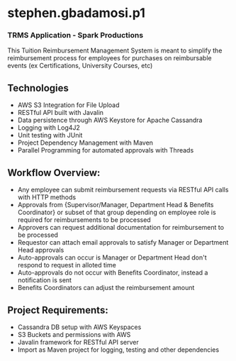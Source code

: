 # stephen.gbadamosi.p1

### TRMS Application - Spark Productions ###

This Tuition Reimbursement Management System is meant to simplify the reimbursement process
for employees for purchases on reimbursable events (ex Certifications, University Courses, etc)

## Technologies ##
* AWS S3 Integration for File Upload
* RESTful API built with Javalin
* Data persistence through AWS Keystore for Apache Cassandra
* Logging with Log4J2
* Unit testing with JUnit
* Project Dependency Management with Maven
* Parallel Programming for automated approvals with Threads

## Workflow Overview: ##
* Any employee can submit reimbursement requests via RESTful API calls with HTTP methods
* Approvals from {Supervisor/Manager, Department Head & Benefits Coordinator} or subset of
that group depending on employee role is required for reimbursements to be processed
* Approvers can request additional documentation for reimbursement to be processed
* Requestor can attach email approvals to satisfy Manager or Department Head approvals
* Auto-approvals can occur is Manager or Department Head don't respond to request in alloted time
* Auto-approvals do not occur with Benefits Coordinator, instead a notification is sent
* Benefits Coordinators can adjust the reimbursement amount

## Project Requirements: ##
* Cassandra DB setup with AWS Keyspaces
* S3 Buckets and permissions with AWS
* Javalin framework for RESTful API server
* Import as Maven project for logging, testing and other dependencies
